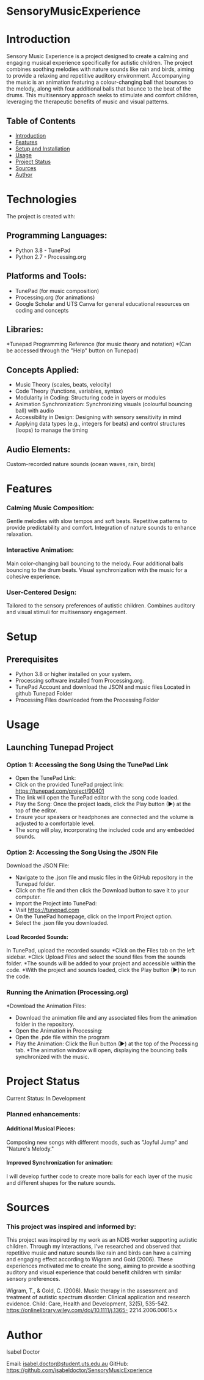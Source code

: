  # SensoryMusicExperience

 # Introduction

Sensory Music Experience is a project designed to create a calming and engaging musical experience specifically for autistic children. The project combines soothing melodies with nature sounds like rain and birds, aiming to provide a relaxing and repetitive auditory environment. Accompanying the music is an animation featuring a colour-changing ball that bounces to the melody, along with four additional balls that bounce to the beat of the drums. This multisensory approach seeks to stimulate and comfort children, leveraging the therapeutic benefits of music and visual patterns.

## Table of Contents
* [Introduction](#introduction)
* [Features](#features)
* [Setup and Installation](#Setup)
* [Usage](#usage)
* [Project Status](#project-status)
* [Sources](#sources)
* [Author](#author) 


# Technologies 
The project is created with:

## Programming Languages: 
* Python 3.8 - TunePad
* Python 2.7 - Processing.org

## Platforms and Tools: 
* TunePad (for music composition)
* Processing.org (for animations)
* Google Scholar and UTS Canva for general educational resources on coding and concepts

## Libraries:
*Tunepad Programming Reference (for music theory and notation)
*(Can be accessed through the "Help" button on Tunepad)

## Concepts Applied: 
* Music Theory (scales, beats, velocity)
* Code Theory (functions, variables, syntax)
* Modularity in Coding: Structuring code in layers or modules
* Animation Synchronization: Synchronizing visuals (colourful bouncing ball) with audio
* Accessibility in Design: Designing with sensory sensitivity in mind
* Applying data types (e.g., integers for beats) and control structures (loops) to manage the timing

## Audio Elements: 
Custom-recorded nature sounds (ocean waves, rain, birds)

# Features

### Calming Music Composition:

Gentle melodies with slow tempos and soft beats.
Repetitive patterns to provide predictability and comfort.
Integration of nature sounds to enhance relaxation.

### Interactive Animation:

Main color-changing ball bouncing to the melody.
Four additional balls bouncing to the drum beats.
Visual synchronization with the music for a cohesive experience.

### User-Centered Design: 

Tailored to the sensory preferences of autistic children.
Combines auditory and visual stimuli for multisensory engagement.

# Setup 

## Prerequisites 

* Python 3.8 or higher installed on your system.
* Processing software installed from Processing.org.
* TunePad Account and download the JSON and music files Located in github Tunepad Folder
* Processing Files downloaded from the Processing Folder

# Usage

## Launching Tunepad Project 

### Option 1: Accessing the Song Using the TunePad Link 
* Open the TunePad Link:
* Click on the provided TunePad project link: https://tunepad.com/project/90401
* The link will open the TunePad editor with the song code loaded.
* Play the Song: Once the project loads, click the Play button (►) at the top of the editor.
* Ensure your speakers or headphones are connected and the volume is adjusted to a comfortable level.
* The song will play, incorporating the included code and any embedded sounds.

### Option 2: Accessing the Song Using the JSON File 
Download the JSON File:

* Navigate to the .json file and music files in the GitHub repository in the Tunepad folder.
* Click on the file and then click the Download button to save it to your computer.
* Import the Project into TunePad:
* Visit https://tunepad.com
* On the TunePad homepage, click on the Import Project option.
* Select the .json file you downloaded.
  
#### Load Recorded Sounds:

In TunePad, upload the recorded sounds:
*Click on the Files tab on the left sidebar.
*Click Upload Files and select the sound files from the sounds folder.
*The sounds will be added to your project and accessible within the code.
*With the project and sounds loaded, click the Play button (►) to run the code.

### Running the Animation (Processing.org) 
*Download the Animation Files:
* Download the animation file and any associated files from the animation folder in the repository.
* Open the Animation in Processing:
* Open the .pde file within the program
* Play the Animation: Click the Run button (►) at the top of the Processing tab.
*The animation window will open, displaying the bouncing balls synchronized with the music.

# Project Status 
Current Status: In Development

### Planned enhancements: 

#### Additional Musical Pieces: 

Composing new songs with different moods, such as "Joyful Jump" and "Nature's Melody."

#### Improved Synchronization for animation: 

I will develop further code to create more balls for each layer of the music and different shapes for the nature sounds.

# Sources 
### This project was inspired and informed by: 
This project was inspired by my work as an NDIS worker supporting autistic children. Through my interactions, I've researched and observed that repetitive music and nature sounds like rain and birds can have a calming and engaging effect according to Wigram and Gold (2006). These experiences motivated me to create the song, aiming to provide a soothing auditory and visual experience that could benefit children with similar sensory preferences.

Wigram, T., & Gold, C. (2006). Music therapy in the assessment and treatment of autistic
spectrum disorder: Clinical application and research evidence. Child: Care, Health and
Development, 32(5), 535-542. https://onlinelibrary.wiley.com/doi/10.1111/j.1365-
2214.2006.00615.x

# Author 
Isabel Doctor

Email: isabel.doctor@student.uts.edu.au
GitHub: https://github.com/isabeldoctor/SensoryMusicExperience





